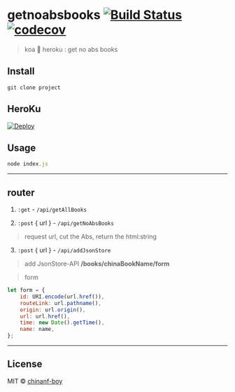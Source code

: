 # getnoabsbooks [![Build Status](https://travis-ci.org/chinanf-boy/getnoabsbooks.svg?branch=master)](https://travis-ci.org/chinanf-boy/getnoabsbooks) [![codecov](https://codecov.io/gh/chinanf-boy/getnoabsbooks/badge.svg?branch=master)](https://codecov.io/gh/chinanf-boy/getnoabsbooks?branch=master)

> koa 👋 heroku : get no abs books

## Install

```
git clone project
```

## HeroKu

[![Deploy](https://www.herokucdn.com/deploy/button.png)](https://heroku.com/deploy)

## Usage

```js
node index.js
```

---

## router

1.  `:get` - `/api/getAllBooks`

2.  `:post` { url } - `/api/getNoAbsBooks`

> request url, cut the Abs, return the html:string

3.  `:post` { url } - `/api/addJsonStore`

> add JsonStore-API **/books/chinaBookName/form**

> form

```js
let form = {
	id: URI.encode(url.href()),
	routeLink: url.pathname(),
	origin: url.origin(),
	url: url.href(),
	time: new Date().getTime(),
	name: name,
};
```

---

## License

MIT © [chinanf-boy](http://llever.com)
